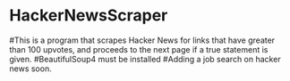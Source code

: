 # HackerNewsScraper

#This is a program that scrapes Hacker News for links that have greater than 100 upvotes, and proceeds to the next page if a true statement is given.
#BeautifulSoup4 must be installed
#Adding a job search on hacker news soon.
